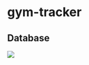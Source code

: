 # gym-tracker

## Database

[![](https://mermaid.ink/img/pako:eNqtVdFu2jAU_RXLzwQRBjHL60YlVHVMpNWmCSly40uwmtiR7awwyL_PSdqEAC3aqJ_ie8-5PufasXc4kgywj0F95TRWNF0KZMdDMF0EaL93HLlDP-aL2_nDfYB8tMRrqu-o2C7xGWAwDYLZ_NtZYFOkWzSc_pwuvsws85U0F3DEOcAU0nH2e_QeqRFRLmSxHfWPkEgR63t5Ft1aaJZ8e4EWckHUYaN29aQcjzzmwiDO0PfbNqqN4iJGgqZwEoSU8qSNMmrA8BTqePgbFF9xYCE1J8yMav0sFTtDjhTYzy6rSeYZ6ySLVzdNUy8aWkkFPBYzdiMVyjWo0AJuLjm-Ul67FVc1PM11lEAYK5lnbdLAxiAGOlI8M1yKNlOWj2giFQcdZtZqykVu4KO7Hr5nz27zk8zNcZdfsrABFXENx-krhTV_0fXHoQN4w8zHqG1_4FPVGrS2W_uPXayZRncjCrKjyLN1uD6QXMlluaLd4_TfNnEPp6DsrcDszV6ZW2KzBnvCcXk1MaqeyoupsDiaGxlsRYT9FU009HBd7uUxaKIZFb-ktHOjcjsFxo1Ud_XTUb0gFQT7O7zBvjvw-p4d7ngy9AghY6-Ht9h3hoNJf-INvNGIuJ9GNkmKHv5TlXX7IzIZWwrxxi4hn71h8ReqpwBD?type=png)](https://mermaid.live/edit#pako:eNqtVdFu2jAU_RXLzwQRBjHL60YlVHVMpNWmCSly40uwmtiR7awwyL_PSdqEAC3aqJ_ie8-5PufasXc4kgywj0F95TRWNF0KZMdDMF0EaL93HLlDP-aL2_nDfYB8tMRrqu-o2C7xGWAwDYLZ_NtZYFOkWzSc_pwuvsws85U0F3DEOcAU0nH2e_QeqRFRLmSxHfWPkEgR63t5Ft1aaJZ8e4EWckHUYaN29aQcjzzmwiDO0PfbNqqN4iJGgqZwEoSU8qSNMmrA8BTqePgbFF9xYCE1J8yMav0sFTtDjhTYzy6rSeYZ6ySLVzdNUy8aWkkFPBYzdiMVyjWo0AJuLjm-Ul67FVc1PM11lEAYK5lnbdLAxiAGOlI8M1yKNlOWj2giFQcdZtZqykVu4KO7Hr5nz27zk8zNcZdfsrABFXENx-krhTV_0fXHoQN4w8zHqG1_4FPVGrS2W_uPXayZRncjCrKjyLN1uD6QXMlluaLd4_TfNnEPp6DsrcDszV6ZW2KzBnvCcXk1MaqeyoupsDiaGxlsRYT9FU009HBd7uUxaKIZFb-ktHOjcjsFxo1Ud_XTUb0gFQT7O7zBvjvw-p4d7ngy9AghY6-Ht9h3hoNJf-INvNGIuJ9GNkmKHv5TlXX7IzIZWwrxxi4hn71h8ReqpwBD)

